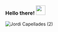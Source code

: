 ### Hello there! <img src="https://raw.githubusercontent.com/iampavangandhi/iampavangandhi/master/gifs/Hi.gif" width="30px"></h2>

![Jordi Capellades (2)](https://user-images.githubusercontent.com/65649227/131835269-93fcde3a-6e74-4048-a631-8084a9a70e12.png)





<!--
**jordicapedo/jordicapedo** is a ✨ _special_ ✨ repository because its `README.md` (this file) appears on your GitHub profile.

Here are some ideas to get you started:

- 🔭 I’m currently working on ...
- 🌱 I’m currently learning ...
- 👯 I’m looking to collaborate on ...
- 🤔 I’m looking for help with ...
- 💬 Ask me about ...
- 📫 How to reach me: ...
- 😄 Pronouns: ...
- ⚡ Fun fact: ...
-->
